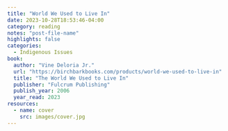 ```yaml
---
title: "World We Used to Live In"
date: 2023-10-28T18:53:46-04:00
category: reading
notes: "post-file-name"
highlights: false
categories:
  - Indigenous Issues
book:
  author: "Vine Deloria Jr."
  url: "https://birchbarkbooks.com/products/world-we-used-to-live-in"
  title: "The World We Used to Live In"
  publisher: "Fulcrum Publishing"
  publish_year: 2006
  year_read: 2023
resources:
  - name: cover
    src: images/cover.jpg
---
```



